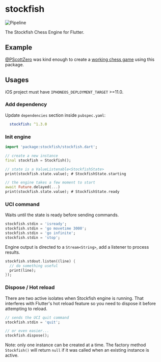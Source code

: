 # stockfish

![Pipeline](https://github.com/ArjanAswal/Stockfish/actions/workflows/pipeline.yml/badge.svg)

The Stockfish Chess Engine for Flutter.

## Example

[@PScottZero](https://github.com/PScottZero) was kind enough to create a [working chess game](https://github.com/PScottZero/EnPassant/tree/stockfish) using this package.

## Usages

iOS project must have `IPHONEOS_DEPLOYMENT_TARGET` >=11.0.

### Add dependency

Update `dependencies` section inside `pubspec.yaml`:

```yaml
  stockfish: ^1.3.0
```

### Init engine

```dart
import 'package:stockfish/stockfish.dart';

// create a new instance
final stockfish = Stockfish();

// state is a ValueListenable<StockfishState>
print(stockfish.state.value); # StockfishState.starting

// the engine takes a few moment to start
await Future.delayed(...)
print(stockfish.state.value); # StockfishState.ready
```

### UCI command

Waits until the state is ready before sending commands.

```dart
stockfish.stdin = 'isready';
stockfish.stdin = 'go movetime 3000';
stockfish.stdin = 'go infinite';
stockfish.stdin = 'stop';
```

Engine output is directed to a `Stream<String>`, add a listener to process results.

```dart
stockfish.stdout.listen((line) {
  // do something useful
  print(line);
});
```

### Dispose / Hot reload

There are two active isolates when Stockfish engine is running. That interferes with Flutter's hot reload feature so you need to dispose it before attempting to reload.

```dart
// sends the UCI quit command
stockfish.stdin = 'quit';

// or even easier...
stockfish.dispose();
```

Note: only one instance can be created at a time. The factory method `Stockfish()` will return `null` if it was called when an existing instance is active.
